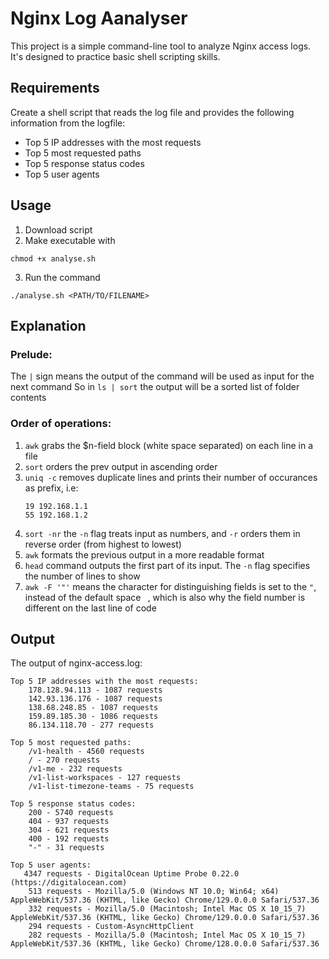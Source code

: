# Nginx Log Aanalyser

This project is a simple command-line tool to analyze Nginx access logs. It's designed to practice basic shell scripting skills.

## Requirements
Create a shell script that reads the log file and provides the following information from the logfile:

- Top 5 IP addresses with the most requests
- Top 5 most requested paths
- Top 5 response status codes
- Top 5 user agents

## Usage

1. Download script
2. Make executable with
```
chmod +x analyse.sh 
```
3. Run the command
```
./analyse.sh <PATH/TO/FILENAME>
```

## Explanation

### Prelude:
The `|` sign means the output of the command will be used as input for the next command
So in `ls | sort` the output will be a sorted list of folder contents

### Order of operations:
1. `awk` grabs the $n-field block (white space separated) on each line in a file
2. `sort` orders the prev output in ascending order
3. `uniq -c` removes duplicate lines and prints their number of occurances as prefix, i.e:
    ```
    19 192.168.1.1
    55 192.168.1.2
    ```
4. `sort -nr` the `-n` flag treats input as numbers, and `-r` orders them in reverse order (from highest to lowest)
5. `awk` formats the previous output in a more readable format
6. `head` command outputs the first part of its input. The `-n` flag specifies the number of lines to show
7. `awk -F '"'` means the character for distinguishing fields is set to the `"`, instead of the default space ` `, which is also why the field number is different on the last line of code

## Output
The output of nginx-access.log:
```
Top 5 IP addresses with the most requests:
    178.128.94.113 - 1087 requests
    142.93.136.176 - 1087 requests
    138.68.248.85 - 1087 requests
    159.89.185.30 - 1086 requests
    86.134.118.70 - 277 requests

Top 5 most requested paths:
    /v1-health - 4560 requests
    / - 270 requests
    /v1-me - 232 requests
    /v1-list-workspaces - 127 requests
    /v1-list-timezone-teams - 75 requests

Top 5 response status codes:
    200 - 5740 requests
    404 - 937 requests
    304 - 621 requests
    400 - 192 requests
    "-" - 31 requests

Top 5 user agents:
   4347 requests - DigitalOcean Uptime Probe 0.22.0 (https://digitalocean.com)
    513 requests - Mozilla/5.0 (Windows NT 10.0; Win64; x64) AppleWebKit/537.36 (KHTML, like Gecko) Chrome/129.0.0.0 Safari/537.36
    332 requests - Mozilla/5.0 (Macintosh; Intel Mac OS X 10_15_7) AppleWebKit/537.36 (KHTML, like Gecko) Chrome/129.0.0.0 Safari/537.36
    294 requests - Custom-AsyncHttpClient
    282 requests - Mozilla/5.0 (Macintosh; Intel Mac OS X 10_15_7) AppleWebKit/537.36 (KHTML, like Gecko) Chrome/128.0.0.0 Safari/537.36
```